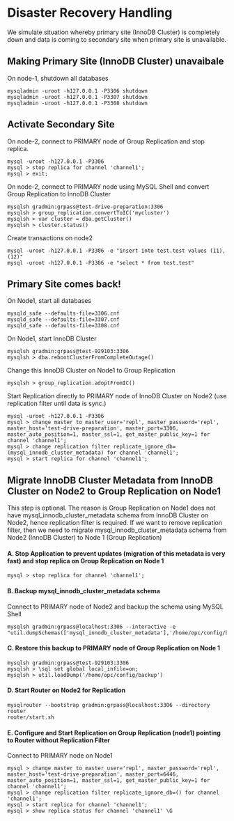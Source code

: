 # Disaster Recovery Handling
We simulate situation whereby primary site (InnoDB Cluster) is completely down and data is coming to secondary site when primary site is unavailable.
## Making Primary Site (InnoDB Cluster) unavaibale
On node-1, shutdown all databases
```
mysqladmin -uroot -h127.0.0.1 -P3306 shutdown
mysqladmin -uroot -h127.0.0.1 -P3307 shutdown
mysqladmin -uroot -h127.0.0.1 -P3308 shutdown
```
## Activate Secondary Site 
On node-2, connect to PRIMARY node of Group Replication and stop replica.
```
mysql -uroot -h127.0.0.1 -P3306
mysql > stop replica for channel 'channel1';
mysql > exit;
```
On node-2, connect to PRIMARY node using MySQL Shell and convert Group Replication to InnoDB Cluster
```
mysqlsh gradmin:grpass@test-drive-preparation:3306
mysqlsh > group_replication.convertToIC('mycluster')
mysqlsh > var cluster = dba.getCluster()
mysqlsh > cluster.status()
```
Create transactions on node2
```
mysql -uroot -h127.0.0.1 -P3306 -e "insert into test.test values (11),(12)"
mysql -uroot -h127.0.0.1 -P3306 -e "select * from test.test"
```
## Primary Site comes back!
On Node1, start all databases
```
mysqld_safe --defaults-file=3306.cnf
mysqld_safe --defaults-file=3307.cnf
mysqld_safe --defaults-file=3308.cnf
```
On Node1, start InnoDB Cluster
```
mysqlsh gradmin:grpass@test-929103:3306
mysqlsh > dba.rebootClusterFromCompleteOutage()
```
Change this InnoDB Cluster on Node1 to Group Replication
```
mysqlsh > group_replication.adoptFromIC()
```
Start Replication directly to PRIMARY node of InnoDB Cluster on Node2 (use replication filter until data is sync.)
```
mysql -uroot -h127.0.0.1 -P3306
mysql > change master to master_user='repl', master_password='repl', master_host='test-drive-preparation', master_port=3306, master_auto_position=1, master_ssl=1, get_master_public_key=1 for channel 'channel1';
mysql > change replication filter replicate_ignore_db=(mysql_innodb_cluster_metadata) for channel 'channel1';
mysql > start replica for channel 'channel1';
```
## Migrate InnoDB Cluster Metadata from InnoDB Cluster on Node2 to Group Replication on Node1
This step is optional. The reason is Group Replication on Node1 does not have mysql_innodb_cluster_metadata schema from InnoDB Cluster on Node2, hence replication filter is required. If we want to remove replication filter, then we need to migrate mysql_innodb_cluster_metadata schema from Node2 (InnoDB Cluster) to Node 1 (Group Replication)
#### A. Stop Application to prevent updates (migration of this metadata is very fast) and stop replica on Group Replication on Node 1
```
mysql > stop replica for channel 'channel1';
```
#### B. Backup mysql_innodb_cluster_metadata schema
Connect to PRIMARY node of Node2 and backup the schema using MySQL Shell
```
mysqlsh gradmin:grpass@localhost:3306 --interactive -e "util.dumpSchemas(['mysql_innodb_cluster_metadata'],'/home/opc/config/backup')"
```
#### C. Restore this backup to PRIMARY node of Group Replication on Node 1
```
mysqlsh gradmin:grpass@test-929103:3306 
mysqlsh > \sql set global local_infile=on;
mysqlsh > util.loadDump('/home/opc/config/backup')
```
#### D. Start Router on Node2 for Replication 
```
mysqlrouter --bootstrap gradmin:grpass@localhost:3306 --directory router
router/start.sh
```
#### E. Configure and Start Replication on Group Replication (node1) pointing to Router without Replication Filter
Connect to PRIMARY node on Node1
```
mysql > change master to master_user='repl', master_password='repl', master_host='test-drive-preparation', master_port=6446, master_auto_position=1, master_ssl=1, get_master_public_key=1 for channel 'channel1';
mysql > change replication filter replicate_ignore_db=() for channel 'channel1';
mysql > start replica for channel 'channel1';
mysql > show replica status for channel 'channel1' \G
```
